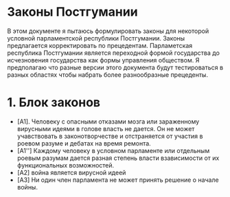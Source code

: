 # Законы Постгумании
В этом документе я пытаюсь формулировать законы для некоторой условной парламентской республики Постгумании.
Законы предлагается корректировать по прецедентам.
Парламетская республика Постгумании является переходной формой государства до исчезновения государства как формы управления обществом.
Я предполагаю что разные версии этого документа будут тестироваться в разных областях чтобы набрать более разнообразные прецеденты.

# 1. Блок законов
* [A1]. Человеку с опасными отказами мозга или зараженному вирусными идеями в голове власть не дается.
Он не может учавствовать в законотворчестве и отстраняется от участия в роевом разуме и дебатах на время ремонта.
* [A1''] Каждому человеку в условном парламенте или отдельным роевым разумам дается разная степень власти взависимости 
от их функциональных возможностей. 
* [A2] война является вирусной идеей
* [A3] Ни один член парламента не может принять решение о начале войны.


